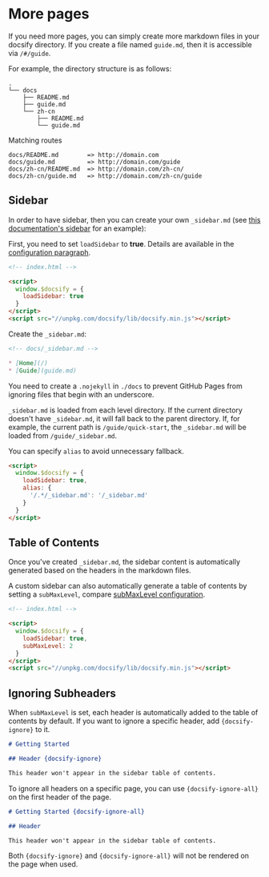 # More pages

If you need more pages, you can simply create more markdown files in your docsify directory. If you create a file named `guide.md`, then it is accessible via `/#/guide`.

For example, the directory structure is as follows:

```text
.
└── docs
    ├── README.md
    ├── guide.md
    └── zh-cn
        ├── README.md
        └── guide.md
```

Matching routes

```text
docs/README.md        => http://domain.com
docs/guide.md         => http://domain.com/guide
docs/zh-cn/README.md  => http://domain.com/zh-cn/
docs/zh-cn/guide.md   => http://domain.com/zh-cn/guide
```

## Sidebar

In order to have sidebar, then you can create your own `_sidebar.md` (see [this documentation's sidebar](https://github.com/docsifyjs/docsify/blob/master/docs/_sidebar.md) for an example):

First, you need to set `loadSidebar` to **true**. Details are available in the [configuration paragraph](configuration.md#loadsidebar).

```html
<!-- index.html -->

<script>
  window.$docsify = {
    loadSidebar: true
  }
</script>
<script src="//unpkg.com/docsify/lib/docsify.min.js"></script>
```

Create the `_sidebar.md`:

```markdown
<!-- docs/_sidebar.md -->

* [Home](/)
* [Guide](guide.md)
```

You need to create a `.nojekyll` in `./docs` to prevent GitHub Pages from ignoring files that begin with an underscore.

`_sidebar.md` is loaded from each level directory. If the current directory doesn't have `_sidebar.md`, it will fall back to the parent directory. If, for example, the current path is `/guide/quick-start`, the `_sidebar.md` will be loaded from `/guide/_sidebar.md`.

You can specify `alias` to avoid unnecessary fallback.

```html
<script>
  window.$docsify = {
    loadSidebar: true,
    alias: {
      '/.*/_sidebar.md': '/_sidebar.md'
    }
  }
</script>
```

## Table of Contents

Once you've created `_sidebar.md`, the sidebar content is automatically generated based on the headers in the markdown files.

A custom sidebar can also automatically generate a table of contents by setting a `subMaxLevel`, compare [subMaxLevel configuration](configuration.md#submaxlevel).

```html
<!-- index.html -->

<script>
  window.$docsify = {
    loadSidebar: true,
    subMaxLevel: 2
  }
</script>
<script src="//unpkg.com/docsify/lib/docsify.min.js"></script>
```

## Ignoring Subheaders

When `subMaxLevel` is set, each header is automatically added to the table of contents by default. If you want to ignore a specific header, add `{docsify-ignore}` to it.

```markdown
# Getting Started

## Header {docsify-ignore}

This header won't appear in the sidebar table of contents.
```

To ignore all headers on a specific page, you can use `{docsify-ignore-all}` on the first header of the page.

```markdown
# Getting Started {docsify-ignore-all}

## Header

This header won't appear in the sidebar table of contents.
```

Both `{docsify-ignore}` and `{docsify-ignore-all}` will not be rendered on the page when used.
